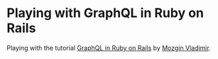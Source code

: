 # Playing with GraphQL in Ruby on Rails

Playing with the tutorial [GraphQL in Ruby on Rails] by [Mozgin Vladimir].

[graphql in ruby on rails]: http://syndicode.co/2016/06/03/graphql-in-ruby-on-rails/
[mozgin vladimir]: http://syndicode.co/author/mozgin/
